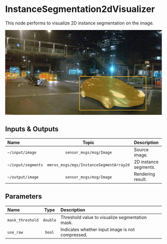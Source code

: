# InstanceSegmentation2dVisualizer

This node performs to visualize 2D instance segmentation on the image.

![InstanceSegmentation2d](../assets/sample_instance_segmentation2d.png)

## Inputs & Outputs

| Name               |                  Topic                  | Description           |
| :----------------- | :-------------------------------------: | :-------------------- |
| `~/input/image`    |         `sensor_msgs/msg/Image`         | Source image.         |
| `~/input/segments` | `mmros_msgs/mgs/InstanceSegmentArray2d` | 2D instance segments. |
| `~/output/image`   |         `sensor_msgs/msg/Image`         | Rendering result.     |

## Parameters

| Name             |   Type   | Description                                      |
| :--------------- | :------: | :----------------------------------------------- |
| `mask_threshold` | `double` | Threshold value to visualize segmentation mask.  |
| `use_raw`        |  `bool`  | Indicates whether input image is not compressed. |
